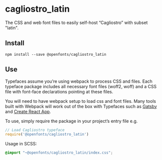 
# cagliostro_latin

The CSS and web font files to easily self-host “Cagliostro” with subset "latin".

## Install

`npm install --save @openfonts/cagliostro_latin`

## Use

Typefaces assume you’re using webpack to process CSS and files. Each typeface
package includes all necessary font files (woff2, woff) and a CSS file with
font-face declarations pointing at these files.

You will need to have webpack setup to load css and font files. Many tools built
with Webpack will work out of the box with Typefaces such as [Gatsby](https://github.com/gatsbyjs/gatsby)
and [Create React App](https://github.com/facebookincubator/create-react-app).

To use, simply require the package in your project’s entry file e.g.

```javascript
// Load Cagliostro typeface
require('@openfonts/cagliostro_latin')
```

Usage in SCSS:
```scss
@import "~@openfonts/cagliostro_latin/index.css";
```
